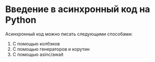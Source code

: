 # Введение в асинхронный код на Python

Асинхронный код можно писать следующими способами:

1. С помощью колбэков
2. С помощью генераторов и корутин
3. С помощью asinc/await
